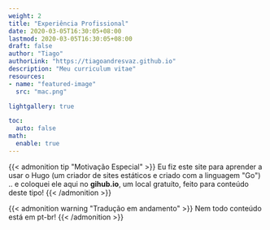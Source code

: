```yaml
---
weight: 2
title: "Experiência Profissional"
date: 2020-03-05T16:30:05+08:00
lastmod: 2020-03-05T16:30:05+08:00
draft: false
author: "Tiago"
authorLink: "https://tiagoandresvaz.github.io"
description: "Meu curriculum vitae"
resources:
- name: "featured-image"
  src: "mac.png"

lightgallery: true

toc:
  auto: false
math:
  enable: true
---
```



<!--more-->

{{< admonition tip "Motivação Especial" >}}
Eu fiz este site para aprender a usar o Hugo (um criador de sites estáticos e criado com a linguagem "Go") .. e coloquei ele aqui no **gihub.io**, um local gratuíto, feito para conteúdo deste tipo!
{{< /admonition >}}

{{< admonition warning "Tradução em andamento" >}}
Nem todo conteúdo está em pt-br!
{{< /admonition >}}


